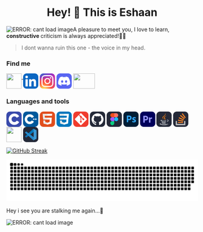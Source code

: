 <h1 align="center">Hey! 👋 This is Eshaan </h1>

<p align="center">
  <img src="https://media.giphy.com/media/v1.Y2lkPTc5MGI3NjExZmVlZjNmMGQxZTU3NDgyMjU4Njg0ZWEwYzk3YjQ1Njc3ZmU3ODhhNiZjdD1n/E7qhaXjCoZmDsHKpTN/giphy.gif"  align="left"
       alt="ERROR: cant load image"/> 
  
  <p align="top">

  A pleasure to meet you, I love to learn,  <b> constructive </b> criticism is always appreciated!🚀🤘
    
 >  I dont wanna ruin this one - the voice in my head.

    
 ###  Find me 
<div>  
    <a href="https://www.codechef.com/users/weshaan108" target="_blank"><img src="https://gitgud.io/uploads/-/system/group/avatar/12294/cc.png"  height="40" width="40" align="top" target="_blank">
      </a> 
    <a href="https://www.linkedin.com/in/weshaan-3b9460265/"  target="_blank"><img src="https://raw.githubusercontent.com/tandpfun/skill-icons/59059d9d1a2c092696dc66e00931cc1181a4ce1f/icons/LinkedIn.svg" height="40" width="40" align="top" target="_blank"></a> 
  <a href="https://www.instagram.com/_weshaan_/" target="_blank"><img src="https://raw.githubusercontent.com/tandpfun/skill-icons/59059d9d1a2c092696dc66e00931cc1181a4ce1f/icons/Instagram.svg" height="40" width="40" align="top" target="_blank"></a>
 <a href = "https://discord.com/users/1018369685386960948"><img src="https://raw.githubusercontent.com/tandpfun/skill-icons/59059d9d1a2c092696dc66e00931cc1181a4ce1f/icons/Discord.svg" height="40" width="40" align="top" target="_blank"></a>
  <a href = "mailto: weshaan108@gmail.com"><img src="https://mailmeteor.com/logos/assets/PNG/Gmail_Logo_512px.png" height="40" width="57" align="top" target="_blank"></a>
</br>
</div>

  ###  Languages and tools
  <div> 
 <a href="https://g.co/kgs/PAboKt" target="_blank"><img src="https://raw.githubusercontent.com/tandpfun/skill-icons/59059d9d1a2c092696dc66e00931cc1181a4ce1f/icons/C.svg" height="40" width="40" align="top" target="_blank"></a>
  <a href="https://g.co/kgs/HHEBAH" target="_blank"><img src="https://raw.githubusercontent.com/tandpfun/skill-icons/59059d9d1a2c092696dc66e00931cc1181a4ce1f/icons/CPP.svg" height="40" width="40" align="top" target="_blank"></a>
    <a href="https://g.co/kgs/MTt2iV" target="_blank"><img src="https://raw.githubusercontent.com/tandpfun/skill-icons/59059d9d1a2c092696dc66e00931cc1181a4ce1f/icons/HTML.svg" height="40" width="40" align="top" target="_blank"></a>
  <a href="https://g.co/kgs/sE4xXb" target="_blank"><img src="https://raw.githubusercontent.com/tandpfun/skill-icons/59059d9d1a2c092696dc66e00931cc1181a4ce1f/icons/CSS.svg" height="40" width="40" align="top" target="_blank"></a>
  <a href="https://git-scm.com/" target="_blank"><img src="https://raw.githubusercontent.com/tandpfun/skill-icons/59059d9d1a2c092696dc66e00931cc1181a4ce1f/icons/Git.svg" height="40" width="40" align="top" target="_blank"></a>
  <a href="https://github.com/weshaan" target="_blank"><img src="https://raw.githubusercontent.com/tandpfun/skill-icons/59059d9d1a2c092696dc66e00931cc1181a4ce1f/icons/Github-Dark.svg" height="40" width="40" align="top" target="_blank"></a>
  <a href="https://www.figma.com/" target="_blank"><img src="https://raw.githubusercontent.com/tandpfun/skill-icons/59059d9d1a2c092696dc66e00931cc1181a4ce1f/icons/Figma-Dark.svg" height="40" width="40" align="top" target="_blank"></a>
  <a href="https://www.adobe.com/in/products/photoshop.html" target="_blank"><img src="https://raw.githubusercontent.com/tandpfun/skill-icons/59059d9d1a2c092696dc66e00931cc1181a4ce1f/icons/Photoshop.svg" height="40" width="40" align="top" target="_blank"></a>
  <a href="https://www.adobe.com/products/premiere.html" target="_blank"><img src="https://raw.githubusercontent.com/tandpfun/skill-icons/59059d9d1a2c092696dc66e00931cc1181a4ce1f/icons/Premiere.svg" height="40" width="40" align="top" target="_blank"></a>
  <a href="https://www.java.com/en/" target="_blank"><img src="https://raw.githubusercontent.com/tandpfun/skill-icons/59059d9d1a2c092696dc66e00931cc1181a4ce1f/icons/Java-Dark.svg" height="40" width="40" align="top" target="_blank"></a>
  <a href="https://stackoverflow.com/" target="_blank"><img src="https://raw.githubusercontent.com/tandpfun/skill-icons/59059d9d1a2c092696dc66e00931cc1181a4ce1f/icons/StackOverflow-Dark.svg" height="40" width="40" align="top" target="_blank"></a>
  <a href="https://chat.openai.com/chat" target="_blank"><img src="https://www.kopykitab.com/blog/wp-content/uploads/2023/02/chat-gpt-logo.jpg" height="40" width="40" align="top" target="_blank"></a>
  <a href="https://g.co/kgs/pEkBvp" target="_blank"><img src="https://raw.githubusercontent.com/tandpfun/skill-icons/59059d9d1a2c092696dc66e00931cc1181a4ce1f/icons/VSCode-Dark.svg" height="40" width="40" align="top" target="_blank"></a>

 <!--! <a href="" target="_blank"><img src="" height="50" width="50" align="top" target="_blank"></a>--->
 
  <p align="top">
    
  [![GitHub Streak](https://streak-stats.demolab.com?user=weshaan&theme=tokyonight_duo)](https://git.io/streak-stats) 
  
    
  </div>

<div>
  
  ![Snake animation](https://github.com/Platane/Platane/blob/output/github-contribution-grid-snake.svg)

</div>

<!--![ERROR: cant load image](https://media.giphy.com/media/ycnZqQLGjv8ie7soSH/giphy.gif)--->
<!--![ERROR: cant load image](https://media.giphy.com/media/Ll22OhMLAlVDb8UQWe/giphy.gif =250x250)--->
Hey i see you are stalking me again...👀
<p align="left">
<img src="https://media.giphy.com/media/Ll22OhMLAlVDb8UQWe/giphy.gif" alt="ERROR: cant load image" width="150" height="150"/>
</p>
<!---
weshaan/weshaan is a ✨ special ✨ repository because its `README.md` (this file) appears on your GitHub profile.
You can click the Preview link to take a look at your changes.
--->
